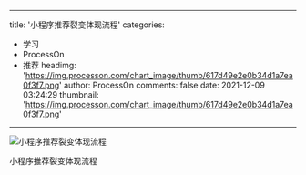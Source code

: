 
---
title: '小程序推荐裂变体现流程'
categories: 
 - 学习
 - ProcessOn
 - 推荐
headimg: 'https://img.processon.com/chart_image/thumb/617d49e2e0b34d1a7ea0f3f7.png'
author: ProcessOn
comments: false
date: 2021-12-09 03:24:29
thumbnail: 'https://img.processon.com/chart_image/thumb/617d49e2e0b34d1a7ea0f3f7.png'
---

<div>   
<img class="thumb" alt="小程序推荐裂变体现流程" src="https://img.processon.com/chart_image/thumb/617d49e2e0b34d1a7ea0f3f7.png" referrerpolicy="no-referrer">
<p>小程序推荐裂变体现流程</p>  
</div>
            